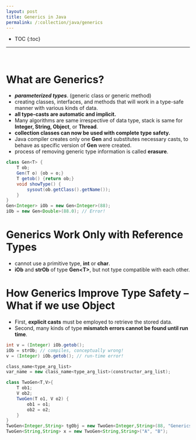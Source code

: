 ```yaml
---
layout: post
title: Generics in Java
permalink: /:collection/java/generics
---
```


- TOC
{:toc}

<hr><br>

# What are Generics?

* ***parameterized types***. (generic class or generic method)
* creating classes, interfaces, and methods that will work in a type-safe manner with various kinds of data. 
* **all type-casts are automatic and implicit.**
* Many algorithms are same irrespective of data type, stack is same for **Integer, String, Object**, or **Thread**. 
* **collection classes can now be used with complete type safety.**
* Java compiler creates only one **Gen** and substitutes necessary casts, to behave as specific version of **Gen** were created. 
* process of removing generic type information is called **erasure**.

```java
class Gen<T> {
    T ob;
    Gen(T o) {ob = o;}
    T getob() {return ob;}
    void showType() {
        sysout(ob.getClass().getName());
    }
}
Gen<Integer> iOb = new Gen<Integer>(88);
iOb = new Gen<Double>(88.0); // Error!
```

# Generics Work Only with Reference Types
* cannot use a primitive type, **int** or **char**. 
* **iOb** and **strOb** of type **Gen\<T>**, but not type compatible with each other.

# How Generics Improve Type Safety – What if we use Object
* First, **explicit casts** must be employed to retrieve the stored data. 
* Second, many kinds of type **mismatch errors cannot be found until run time**.

```java
int v = (Integer) iOb.getob();
iOb = strOb; // compiles, conceptually wrong!
v = (Integer) iOb.getob(); // run-time error!
```
```java
class_name<type_arg_list>
var_name = new class_name<type_arg_list>(constructor_arg_list);
```
```java
class TwoGen<T,V>{
    T ob1;
    V ob2;
    TwoGen(T o1, V o2) {
        ob1 = o1;
        ob2 = o2;
    }
}
TwoGen<Integer,String> tgObj = new TwoGen<Integer,String>(88, "Generics");
TwoGen<String,String> x = new TwoGen<String,String>("A", "B");
```
